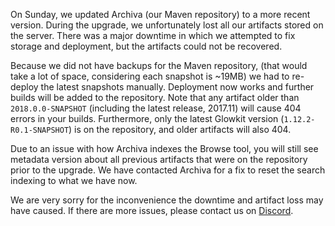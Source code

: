 On Sunday, we updated Archiva (our Maven repository) to a more recent version. During the upgrade, we unfortunately lost all our artifacts stored on the server. There was a major downtime in which we attempted to fix storage and deployment, but the artifacts could not be recovered.

Because we did not have backups for the Maven repository, (that would take a lot of space, considering each snapshot is ~19MB) we had to re-deploy the latest snapshots manually.
Deployment now works and further builds will be added to the repository. Note that any artifact older than `2018.0.0-SNAPSHOT` (including the latest release, 2017.11) will cause 404 errors in your builds.
Furthermore, only the latest Glowkit version (`1.12.2-R0.1-SNAPSHOT`) is on the repository, and older artifacts will also 404.

Due to an issue with how Archiva indexes the Browse tool, you will still see metadata version about all previous artifacts that were on the repository prior to the upgrade. We have contacted Archiva for a fix to reset the search indexing to what we have now.

We are very sorry for the inconvenience the downtime and artifact loss may have caused. If there are more issues, please contact us on [Discord](https://discord.gg/TFJqhsC).
